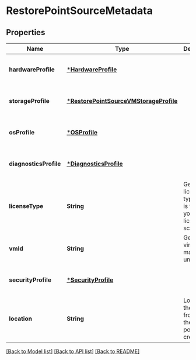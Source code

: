 # RestorePointSourceMetadata


## Properties
Name | Type | Description | Notes
------------ | ------------- | ------------- | -------------
**hardwareProfile** | [***HardwareProfile**](HardwareProfile.md) |  | [optional] [default to nothing]
**storageProfile** | [***RestorePointSourceVMStorageProfile**](RestorePointSourceVMStorageProfile.md) |  | [optional] [default to nothing]
**osProfile** | [***OSProfile**](OSProfile.md) |  | [optional] [default to nothing]
**diagnosticsProfile** | [***DiagnosticsProfile**](DiagnosticsProfile.md) |  | [optional] [default to nothing]
**licenseType** | **String** | Gets the license type, which is for bring your own license scenario. | [optional] [default to nothing]
**vmId** | **String** | Gets the virtual machine unique id. | [optional] [default to nothing]
**securityProfile** | [***SecurityProfile**](SecurityProfile.md) |  | [optional] [default to nothing]
**location** | **String** | Location of the VM from which the restore point was created. | [optional] [default to nothing]


[[Back to Model list]](../README.md#models) [[Back to API list]](../README.md#api-endpoints) [[Back to README]](../README.md)


